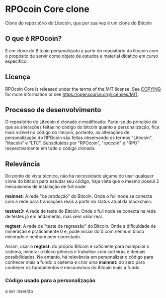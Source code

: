 RPOcoin Core clone
=====================================

Clone do repositório do Litecoin, que por sua vez é um clone do Bitcoin

O que é RPOcoin?
----------------

É um clone do Bitcoin personalizado a partir do repositório do litecoin com o propósito de servir como objeto de estudos e material didático em curso específico.

Licença
-------

RPOcoin Core is released under the terms of the MIT license. See [COPYING](COPYING) for more
information or see https://opensource.org/licenses/MIT.

Processo de desenvolvimento
-------------------

O repositório do Litecoin é clonado e modificado. Parte-se do princípio de que as alterações feitas no código do bitcoin quanto a personalização, fica mais vizível no código do litecoin, portanto, as alterações de personalização do RPOcoin são feitas observando os termos "Litecoin", "litecoin" e "LTC". Substituidos por "RPOcoin", "rpocoin" e "RPO" respectivamente em todo o código clonado.

Relevância
-------

Do ponto de vista técnico, não há necessidade alguma de usar qualquer clone do bitcoin para estudar seu código, haja vista que o mesmo possui 3 mecanismos de instalação de full node:

**mainnet:** A rede "de produção" do Bitcoin. Onde o full node se conecta com a rede para transações reais a partir do status atual da blockchain.

**testnet3:** A rede de teste do Bitcoin. Onde o full node se conecta na rede de testes já em andamento, mas sem valor real.

**regtest:** A rede de "teste de regressão" do Bitcoin. Onde a dificuldade de mineração é praticamente 0 e, pode iniciar do 0 com nenhum bloco minerado e nenhum
peer conectado.

Assim, usar o **regtest:** do próprio Bitcoin é suficiente para manipular o sistema, minerar o bloco gênesis e trabalhar com carteiras e demais possibilidades. No entanto, há relevância em personalizar o código para conhecer mais a fundo o sistema e criar uma **mainnet:** do zero para conhecer os fundamentos e mecanismos do Bitcoin mais a fundo.

### Código usado para a personalização

a ser inserido
